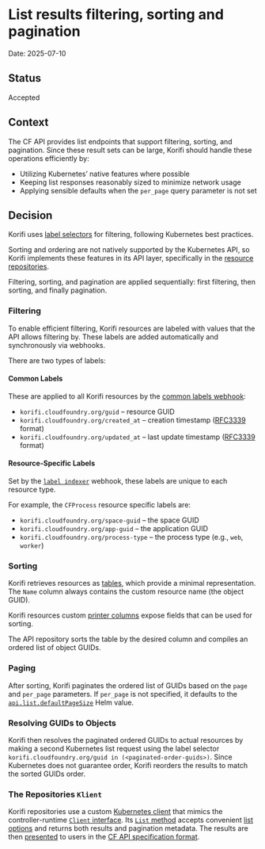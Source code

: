 # List results filtering, sorting and pagination

Date: 2025-07-10

## Status

Accepted

## Context

The CF API provides list endpoints that support filtering, sorting, and pagination. Since these result sets can be large, Korifi should handle these operations efficiently by:
* Utilizing Kubernetes’ native features where possible
* Keeping list responses reasonably sized to minimize network usage
* Applying sensible defaults when the `per_page` query parameter is not set

## Decision

Korifi uses [label selectors](https://kubernetes.io/docs/concepts/overview/working-with-objects/labels/) for filtering, following Kubernetes best practices.

Sorting and ordering are not natively supported by the Kubernetes API, so Korifi implements these features in its API layer, specifically in the [resource repositories](https://github.com/cloudfoundry/korifi/tree/522149887bbc3be17db437b4142d6d9ff4da71b1/api/repositories).

Filtering, sorting, and pagination are applied sequentially: first filtering, then sorting, and finally pagination.

### Filtering

To enable efficient filtering, Korifi resources are labeled with values that the API allows filtering by. These labels are added automatically and synchronously via webhooks.

There are two types of labels:

#### Common Labels

These are applied to all Korifi resources by the [common labels webhook](https://github.com/cloudfoundry/korifi/blob/522149887bbc3be17db437b4142d6d9ff4da71b1/controllers/webhooks/common_labels/webhook.go):
* `korifi.cloudfoundry.org/guid` – resource GUID
* `korifi.cloudfoundry.org/created_at` – creation timestamp ([RFC3339](https://datatracker.ietf.org/doc/html/rfc3339) format)
* `korifi.cloudfoundry.org/updated_at` – last update timestamp ([RFC3339](https://datatracker.ietf.org/doc/html/rfc3339) format)

#### Resource-Specific Labels

Set by the [`label indexer`](https://github.com/cloudfoundry/korifi/blob/522149887bbc3be17db437b4142d6d9ff4da71b1/controllers/webhooks/label_indexer/webhook.go) webhook, these labels are unique to each resource type.

For example, the `CFProcess` resource specific labels are:
* `korifi.cloudfoundry.org/space-guid` – the space GUID
* `korifi.cloudfoundry.org/app-guid` – the application GUID
* `korifi.cloudfoundry.org/process-type` – the process type (e.g., `web`, `worker`)

### Sorting

Korifi retrieves resources as [tables](https://kubernetes.io/docs/reference/using-api/api-concepts/#receiving-resources-as-tables), which provide a minimal representation. The `Name` column always contains the custom resource name (the object GUID).

Korifi resources custom [printer columns](https://kubernetes.io/docs/tasks/extend-kubernetes/custom-resources/custom-resource-definitions/#additional-printer-columns) expose fields that can be used for sorting.

The API repository sorts the table by the desired column and compiles an ordered list of object GUIDs.

### Paging

After sorting, Korifi paginates the ordered list of GUIDs based on the `page` and `per_page` parameters. If `per_page` is not specified, it defaults to the [`api.list.defaultPageSize`](https://github.com/cloudfoundry/korifi/blob/1cc08d3fac3fc80c15263b29e584239fd6a59eb3/helm/korifi/values.yaml#L74) Helm value.

### Resolving GUIDs to Objects

Korifi then resolves the paginated ordered GUIDs to actual resources by making a second Kubernetes list request using the label selector `korifi.cloudfoundry.org/guid in (<paginated-order-guids>)`. Since Kubernetes does not guarantee order, Korifi reorders the results to match the sorted GUIDs order.

### The Repositories `Klient`

Korifi repositories use a custom [Kubernetes client](https://github.com/cloudfoundry/korifi/blob/main/api/repositories/k8sklient/klient.go) that mimics the controller-runtime [`Client` interface](https://github.com/kubernetes-sigs/controller-runtime/blob/252af6420feba970d0020ba4c029a0a1ce3f9688/pkg/client/interfaces.go#L164). Its [`List` method](https://github.com/cloudfoundry/korifi/blob/1cc08d3fac3fc80c15263b29e584239fd6a59eb3/api/repositories/k8sklient/klient.go#L109) accepts convenient [list options](https://github.com/cloudfoundry/korifi/blob/1cc08d3fac3fc80c15263b29e584239fd6a59eb3/api/repositories/list_options.go#L55) and returns both results and pagination metadata. The results are then [presented](https://github.com/cloudfoundry/korifi/blob/1cc08d3fac3fc80c15263b29e584239fd6a59eb3/api/presenter/shared.go#L87) to users in the [CF API specification format](https://v3-apidocs.cloudfoundry.org/version/3.197.0/index.html#pagination).

